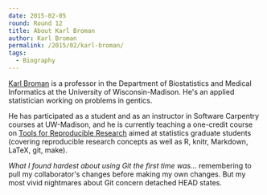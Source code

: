 ```yaml
---
date: 2015-02-05
round: Round 12
title: About Karl Broman
author: Karl Broman
permalink: /2015/02/karl-broman/
tags:
  - Biography
---
```

[Karl Broman](http://kbroman.org) is a professor in the Department of
Biostatistics and Medical Informatics at the University of
Wisconsin-Madison. He's an applied statistician working on problems in
gentics.

He has participated as a student and as an instructor in Software
Carpentry courses at UW-Madison, and he is currently teaching a
one-credit course on
[Tools for Reproducible Research](http://kbroman.org/Tools4RR) aimed
at statistics graduate students (covering reproducible research
concepts as well as R, knitr, Markdown, LaTeX, git, make).

*What I found hardest about using Git the first time was...*
remembering to pull my collaborator's changes before making my own
changes. But my most vivid nightmares about Git concern detached HEAD
states.

